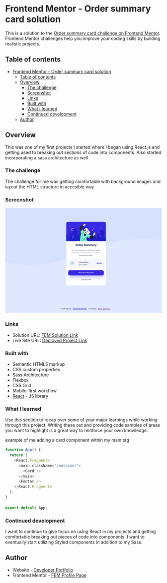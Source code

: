 # Frontend Mentor - Order summary card solution

This is a solution to the [Order summary card challenge on Frontend Mentor](https://www.frontendmentor.io/challenges/order-summary-component-QlPmajDUj). Frontend Mentor challenges help you improve your coding skills by building realistic projects.

## Table of contents

- [Frontend Mentor - Order summary card solution](#frontend-mentor---order-summary-card-solution)
  - [Table of contents](#table-of-contents)
  - [Overview](#overview)
    - [The challenge](#the-challenge)
    - [Screenshot](#screenshot)
    - [Links](#links)
    - [Built with](#built-with)
    - [What I learned](#what-i-learned)
    - [Continued development](#continued-development)
  - [Author](#author)

## Overview

This was one of my first projects I started where I began using React.js and getting used to breaking out sections of code into components. Also started incorporating a sass architecture as well

### The challenge

The challenge for me was getting comfortable with background images and layout the HTML structure in accesible way.

### Screenshot

![](./order-summary-screenshot.png)

### Links

- Solution URL: [FEM Solution Link](https://www.frontendmentor.io/solutions/responsive-order-summary-component-using-reactjs-dbiR7cMy5)
- Live Site URL: [Deployed Project Link](https://order-summary-comp.herokuapp.com/)

### Built with

- Semantic HTML5 markup
- CSS custom properties
- Sass Architecture
- Flexbox
- CSS Grid
- Mobile-first workflow
- [React](https://reactjs.org/) - JS library

### What I learned

Use this section to recap over some of your major learnings while working through this project. Writing these out and providing code samples of areas you want to highlight is a great way to reinforce your own knowledge.

example of me adding a card component within my main tag

```js
function App() {
  return (
    <React.Fragment>
      <main className="container">
        <Card />
      </main>
      <Footer />
    </React.Fragment>
  );
}

export default App;
```

### Continued development

I want to continue to give focus on using React in my projects and getting comfortable breaking out pieces of code into components. I want to eventually start utilizing Styled components in addition to my Sass.

## Author

- Website - [Developer Portfolio](https://brianbjohnson.net/)
- Frontend Mentor - [FEM Profile Page](https://www.frontendmentor.io/profile/@BrianJ-27)
